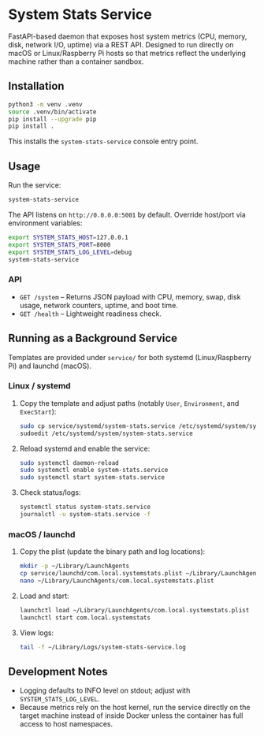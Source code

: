 # System Stats Service

FastAPI-based daemon that exposes host system metrics (CPU, memory, disk, network I/O, uptime) via a REST API. Designed to run directly on macOS or Linux/Raspberry Pi hosts so that metrics reflect the underlying machine rather than a container sandbox.

## Installation
```sh
python3 -m venv .venv
source .venv/bin/activate
pip install --upgrade pip
pip install .
```
This installs the `system-stats-service` console entry point.

## Usage
Run the service:
```sh
system-stats-service
```
The API listens on `http://0.0.0.0:5001` by default. Override host/port via environment variables:
```sh
export SYSTEM_STATS_HOST=127.0.0.1
export SYSTEM_STATS_PORT=8000
export SYSTEM_STATS_LOG_LEVEL=debug
system-stats-service
```

### API
- `GET /system` – Returns JSON payload with CPU, memory, swap, disk usage, network counters, uptime, and boot time.
- `GET /health` – Lightweight readiness check.

## Running as a Background Service
Templates are provided under `service/` for both systemd (Linux/Raspberry Pi) and launchd (macOS).

### Linux / systemd
1. Copy the template and adjust paths (notably `User`, `Environment`, and `ExecStart`):
   ```sh
   sudo cp service/systemd/system-stats.service /etc/systemd/system/system-stats.service
   sudoedit /etc/systemd/system/system-stats.service
   ```
2. Reload systemd and enable the service:
   ```sh
   sudo systemctl daemon-reload
   sudo systemctl enable system-stats.service
   sudo systemctl start system-stats.service
   ```
3. Check status/logs:
   ```sh
   systemctl status system-stats.service
   journalctl -u system-stats.service -f
   ```

### macOS / launchd
1. Copy the plist (update the binary path and log locations):
   ```sh
   mkdir -p ~/Library/LaunchAgents
   cp service/launchd/com.local.systemstats.plist ~/Library/LaunchAgents/
   nano ~/Library/LaunchAgents/com.local.systemstats.plist
   ```
2. Load and start:
   ```sh
   launchctl load ~/Library/LaunchAgents/com.local.systemstats.plist
   launchctl start com.local.systemstats
   ```
3. View logs:
   ```sh
   tail -f ~/Library/Logs/system-stats-service.log
   ```

## Development Notes
- Logging defaults to INFO level on stdout; adjust with `SYSTEM_STATS_LOG_LEVEL`.
- Because metrics rely on the host kernel, run the service directly on the target machine instead of inside Docker unless the container has full access to host namespaces.
